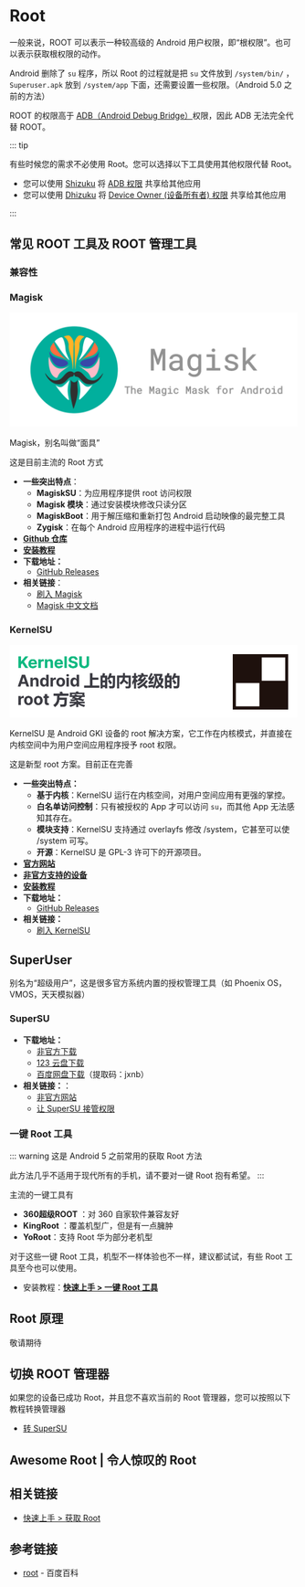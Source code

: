 # Root

<!--@include: ./summary.md -->

一般来说，ROOT 可以表示一种较高级的 Android 用户权限，即“根权限”。也可以表示获取根权限的动作。

Android 删除了 `su` 程序，所以 Root 的过程就是把 `su` 文件放到 `/system/bin/` ，`Superuser.apk` 放到 `/system/app` 下面，还需要设置一些权限。（Android 5.0 之前的方法）

ROOT 的权限高于 [ADB（Android Debug Bridge）](/tools/platform-tools.md#adb-工具)权限，因此 ADB 无法完全代替 ROOT。

::: tip

有些时候您的需求不必使用 Root。您可以选择以下工具使用其他权限代替 Root。

- 您可以使用 [Shizuku](https://shizuku.rikka.app/zh-hans/) 将 [ADB 权限](../adb/index.md) 共享给其他应用
- 您可以使用 [Dhizuku](https://github.com/iamr0s/Dhizuku) 将 [Device Owner (设备所有者) 权限](../device_owner/index.md) 共享给其他应用

:::

## 常见 ROOT 工具及 ROOT 管理工具

### 兼容性

<!--@include: ./compatibility.md -->

### Magisk <Badge type="tip" text="推荐" />

![Magisk Logo](./images/magisk.png)

Magisk，别名叫做“面具”

这是目前主流的 Root 方式

- **一些突出特点**：
  - **MagiskSU**：为应用程序提供 root 访问权限
  - **Magisk 模块**：通过安装模块修改只读分区
  - **MagiskBoot**：用于解压缩和重新打包 Android 启动映像的最完整工具
  - **Zygisk**：在每个 Android 应用程序的进程中运行代码
- **[Github 仓库](https://github.com/topjohnwu/Magisk)**
- **[安装教程](/fast/install/root/index.md#magisk)**
- **下载地址：**
  - [GitHub Releases](https://github.com/topjohnwu/Magisk/releases/latest) <Badge type="tip" text="官方" />
- **相关链接**：
  - [刷入 Magisk](/fast/install/root/index.md#magisk)
  - [Magisk 中文文档](https://jesse205.github.io/MagiskChineseDocument/) <Badge type="tip" text="本站翻译" />

### KernelSU <Badge type="tip" text="推荐" />

![KernelSU Logo](./images/kernelsu.png)

KernelSU 是 Android GKI 设备的 root 解决方案，它工作在内核模式，并直接在内核空间中为用户空间应用程序授予 root 权限。

这是新型 root 方案。目前正在完善

- **一些突出特点：**
  - **基于内核**：KernelSU 运行在内核空间，对用户空间应用有更强的掌控。
  - **白名单访问控制**：只有被授权的 App 才可以访问 `su`，而其他 App 无法感知其存在。
  - **模块支持**：KernelSU 支持通过 overlayfs 修改 /system，它甚至可以使 /system 可写。
  - **开源**：KernelSU 是 GPL-3 许可下的开源项目。
- **[官方网站](https://kernelsu.org/zh_CN/)**
- **[非官方支持的设备](https://kernelsu.org/zh_CN/guide/unofficially-support-devices.html)**
- **[安装教程](/fast/install/root/index.md#kernelsu)**
- **下载地址：**
  - [GitHub Releases](https://github.com/tiann/KernelSU/releases) <Badge type="tip" text="官方" />
- **相关链接：**
  - [刷入 KernelSU](/fast/install/root/index.md#kernelsu)
  
## SuperUser

别名为“超级用户”，这是很多官方系统内置的授权管理工具（如 Phoenix OS，VMOS，天天模拟器）

### SuperSU

- **下载地址：**
  - [非官方下载](https://supersuroot.org/download/)
  - [123 云盘下载](https://www.123pan.com/s/G7a9-mpek) <Badge type="warning" text="搬运" />
  - [百度网盘下载](https://pan.baidu.com/s/1D-xltDWSZHZmKbqULMknsw?pwd=jxnb)（提取码：jxnb） <Badge type="warning" text="搬运" />
- **相关链接：**：
  - [非官方网站](https://supersuroot.org/)
  - [让 SuperSU 接管权限](./to_supersu.md)

### 一键 Root 工具

::: warning
这是 Android 5 之前常用的获取 Root 方法

此方法几乎不适用于现代所有的手机，请不要对一键 Root 抱有希望。
:::

主流的一键工具有

- **360超级ROOT** <Badge type="warning" text="已停止运营" />：对 360 自家软件兼容友好 <Badge type="tip" text="老设备推荐" />
- **KingRoot** <Badge type="warning" text="已停止运营" />：覆盖机型广，但是有一点臃肿 <Badge type="tip" text="老设备推荐" />
- **YoRoot**：支持 Root 华为部分老机型

对于这些一键 Root 工具，机型不一样体验也不一样，建议都试试，有些 Root 工具至今也可以使用。

- 安装教程：**[快速上手 > 一键 Root 工具](/fast/install/root/index.md#一键-root-工具)**

## Root 原理

敬请期待

## 切换 ROOT 管理器

如果您的设备已成功 Root，并且您不喜欢当前的 Root 管理器，您可以按照以下教程转换管理器

- [转 SuperSU](./to_supersu.md)

## Awesome Root | 令人惊叹的 Root

<!--@include: ./awesome.md -->

## 相关链接

- [快速上手 > 获取 Root](/fast/install/root/index.md)

## 参考链接

- [root](https://baike.baidu.com/item/root/73226) - 百度百科
